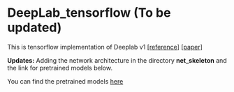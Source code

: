 # DeepLab_tensorflow (To be updated)
This is tensorflow implementation of Deeplab v1 [[reference]](https://github.com/DrSleep/tensorflow-deeplab-lfov) [[paper]](https://arxiv.org/abs/1412.7062)

**Updates:** Adding the network architecture in the directory **net_skeleton** and the link for pretrained models below.

You can find the pretrained models [here](https://drive.google.com/open?id=0B_rootXHuswsU0hSZ2hneTczN2s)
